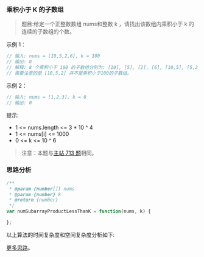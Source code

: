 ### 乘积小于 K 的子数组

> 题目:给定一个正整数数组 nums和整数 k ，请找出该数组内乘积小于 k 的连续的子数组的个数。


示例 1：

```js
// 输入: nums = [10,5,2,6], k = 100
// 输出: 8
// 解释: 8 个乘积小于 100 的子数组分别为: [10], [5], [2], [6], [10,5], [5,2], [2,6], [5,2,6]。
// 需要注意的是 [10,5,2] 并不是乘积小于100的子数组。
```

示例 2：

```js
// 输入: nums = [1,2,3], k = 0
// 输出: 0
```

提示:

* 1 <= nums.length <= 3 * 10 ^ 4
* 1 <= nums[i] <= 1000
* 0 <= k <= 10 ^ 6

> 注意：本题与[主站 713 题](https://leetcode-cn.com/problems/subarray-product-less-than-k/ )相同。

### 思路分析



```js
/**
 * @param {number[]} nums
 * @param {number} k
 * @return {number}
 */
var numSubarrayProductLessThanK = function(nums, k) {

};
```

以上算法的时间复杂度和空间复杂度分析如下:


[更多思路](https://leetcode-cn.com/problems/ZVAVXX/solution/jian-zhi-offerii009cheng-ji-xiao-yu-kde-q158e/)。
